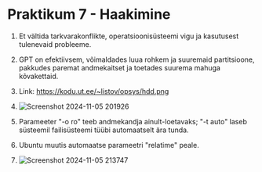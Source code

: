 # Praktikum 7 - Haakimine

1. Et vältida tarkvarakonflikte, operatsioonisüsteemi vigu ja kasutusest tulenevaid probleeme.

2. GPT on efektiivsem, võimaldades luua rohkem ja suuremaid partitsioone, pakkudes paremat andmekaitset ja toetades suurema mahuga kõvakettaid.

3. Link: https://kodu.ut.ee/~listov/opsys/hdd.png

4. ![Screenshot 2024-11-05 201926](https://github.com/user-attachments/assets/a9ffaf05-ac3c-4ab1-9f8d-8be0f7eff7ad)

5. Parameeter "-o ro" teeb andmekandja ainult-loetavaks; "-t auto" laseb süsteemil failisüsteemi tüübi automaatselt ära tunda.

6. Ubuntu muutis automaatse parameetri "relatime" peale.

7. ![Screenshot 2024-11-05 213747](https://github.com/user-attachments/assets/be0a566c-6534-43db-b4a7-06a73fab179c)




